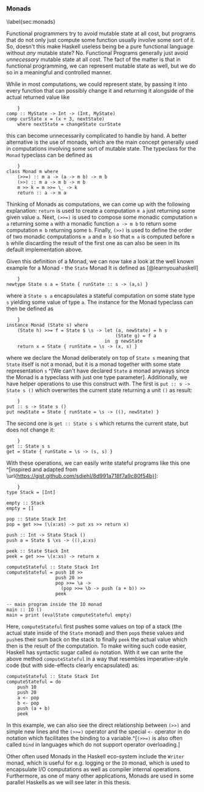 ### Monads

\label{sec:monads}

Functional programmers try to avoid mutable state at all cost, but programs
that do not only just compute some function usually involve some sort of it.
So, doesn't this make Haskell useless being be a
pure functional language without *any* mutable state?
No. Functional Programs generally just avoid *unnecessary* mutable state at all cost.
The fact of the matter is that in functional programming, we can represent
mutable state as well, but we do so in a meaningful and controlled manner.

While in most computations, we could represent state,
by passing it into every function that can possibly change it
and returning it alongside of the actual returned value like

~~~~ {.haskell
    }
comp :: MyState -> Int -> (Int, MyState)
comp curState x = (x + 3, nextState) 
    where nextState = changeState curState
~~~~

this can become unnecessarily complicated to handle by hand. A better
alternative is the use of monads, which are the main concept
generally used in computations involving some sort of mutable state.
The typeclass for the `Monad` typeclass can be defined as

~~~~ {.haskell
    }
class Monad m where
    (>>=) :: m a -> (a -> m b) -> m b
    (>>) :: m a -> m b -> m b
    m >> k = m >>= \_ -> k
    return :: a -> m a
~~~~

Thinking of Monads as computations, we can come up with the following
explanation: `return` is used to create a computation `m a` just returning
some given value `a`. 
Next, `(>>=)` is used to compose some monadic computation `m a`
returning some `a` with a monadic function `a -> m b` to return
some computation `m b` returning some `b`. Finally, `(>>)` is used to
define the order of two monadic computations `m a` and `m b` so that
`m a` is computed before `m b` while discarding the result of the first one as can
also be seen in its default implementation above.

Given this definition of a Monad, we can now take a look at
the well known example for a Monad - the `State` Monad
It is defined as [@learnyouahaskell]

~~~~ {.haskell
    }
newtype State s a = State { runState :: s -> (a,s) }  
~~~~

where a `State s a` encapsulates a stateful computation on some state type
`s` yielding some value of type `a`. The instance for the Monad typeclass can then be defined
as

~~~~ {.haskell
    }
instance Monad (State s) where
    (State h) >>= f = State $ \s -> let (a, newState) = h s  
                                        (State g) = f a  
                                    in  g newState
    return x = State { runState = \s -> (x, s) }   
~~~~

where we declare the Monad deliberately on top of `State s` meaning that `State` itself
is not a monad, but it is a monad together with some state representation `s` ^[We can't have
declared `State` a monad anyways since the Monad is a typeclass with just one type parameter].
Additionally, we have helper operations to use this construct with. The first is
`put :: s -> State s ()` which overwrites the current state returning a unit `()` as result:

~~~~ {.haskell
    }
put :: s -> State s ()
put newState = State { runState = \s -> ((), newState) }
~~~~

The second one is `get :: State s s` which returns the current state, but
does not change it:

~~~~ {.haskell
    }
get :: State s s
get = State { runState = \s -> (s, s) }
~~~~

With these operations, we can easily write stateful programs like this one
^[inspired and adapted from
\url{https://gist.github.com/sdiehl/8d991a718f7a9c80f54b}]:

~~~~ {.haskell
    }
type Stack = [Int]

empty :: Stack
empty = []

pop :: State Stack Int
pop = get >>= (\(x:xs) -> put xs >> return x)

push :: Int -> State Stack ()
push a = State $ \xs -> ((),a:xs)

peek :: State Stack Int
peek = get >>= \(x:xs) -> return x

computeStateful :: State Stack Int
computeStateful = push 10 >>
                  push 20 >>
                  pop >>= \a ->
                    (pop >>= \b -> push (a + b)) >>
                  peek 

-- main program inside the IO monad          
main :: IO ()
main = print (evalState computeStateful empty)      
~~~~

Here, `computeStateful` first pushes some values on top of a stack (the actual state
inside of the `State` monad) and then `pop`s these values and `push`es their sum
back on the stack to finally `peek` the actual value which
then is the result of the computation.
To make writing such code easier, Haskell has syntactic sugar called `do` notation.
With it we can write the above method `computeStateful` in a way that resembles
imperative-style code (but with side-effects clearly encapsulated) as:

~~~~ {.haskell}
computeStateful :: State Stack Int
computeStateful = do
    push 10
    push 20
    a <- pop
    b <- pop
    push (a + b)
    peek 
~~~~

In this example, we can also see the direct relationship between `(>>)` and simple new lines and
the `(>>=)` operator and the special `<-` operator in do notation which facilitates the 
binding to a variable.^[`(>>=)` is also often called `bind` in languages which do not support
operator overloading.]

Other often used Monads in the Haskell eco-system include the `Writer` monad, which is
useful for e.g. logging or the `IO` monad, which is
used to encapsulate I/O computations as well as compiler internal operations.
Furthermore, as one of many other applications,
Monads are used in some parallel Haskells as we will see later in this thesis.
